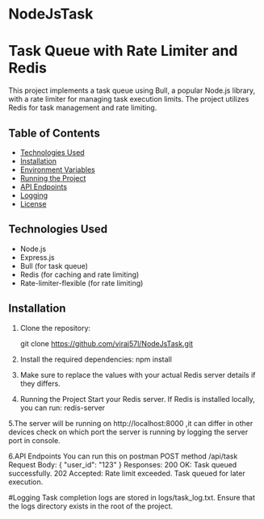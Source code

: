 ﻿# NodeJsTask

# Task Queue with Rate Limiter and Redis

This project implements a task queue using Bull, a popular Node.js library, with a rate limiter for managing task execution limits. The project utilizes Redis for task management and rate limiting.

## Table of Contents

- [Technologies Used](#technologies-used)
- [Installation](#installation)
- [Environment Variables](#environment-variables)
- [Running the Project](#running-the-project)
- [API Endpoints](#api-endpoints)
- [Logging](#logging)
- [License](#license)

## Technologies Used

- Node.js
- Express.js
- Bull (for task queue)
- Redis (for caching and rate limiting)
- Rate-limiter-flexible (for rate limiting)

## Installation

1. Clone the repository:

   git clone https://github.com/viraj57l/NodeJsTask.git

2. Install the required dependencies:
   npm install
   
3. Make sure to replace the values with your actual Redis server details if they differs.
   
4. Running the Project
   Start your Redis server. If Redis is installed locally, you can run:
   redis-server
   
5.The server will be running on http://localhost:8000 ,it can differ in other devices check on which port the server is running by logging the server port in console.

6.API Endpoints
You can run this on postman
POST method  /api/task
Request Body:
{
  "user_id": "123"
}
Responses:
200 OK: Task queued successfully.
202 Accepted: Rate limit exceeded. Task queued for later execution.

#Logging
Task completion logs are stored in logs/task_log.txt. Ensure that the logs directory exists in the root of the project.
